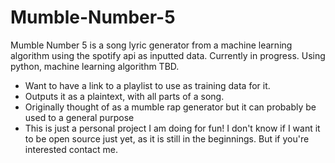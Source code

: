 # Mumble-Number-5

Mumble Number 5 is a song lyric generator from a machine learning algorithm using the spotify api as inputted data.
Currently in progress. Using python, machine learning algorithm TBD.

* Want to have a link to a playlist to use as training data for it.
* Outputs it as a plaintext, with all parts of a song.
* Originally thought of as a mumble rap generator but it can probably be used to a general purpose
* This is just a personal project I am doing for fun! I don't know if I want it to be open source just yet, as it is still in the beginnings. But if you're interested contact me.
